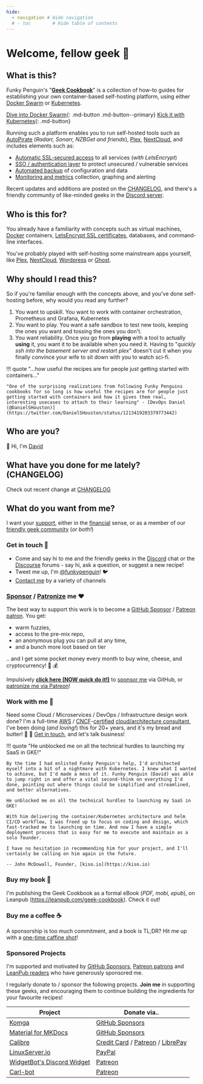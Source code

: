 ```yaml
---
hide:
  - navigation # Hide navigation
  # - toc        # Hide table of contents
---
```


# Welcome, fellow geek :wave:

## What is this?

Funky Penguin's "**[Geek Cookbook](https://geek-cookbook.funkypenguin.co.nz)**" is a collection of how-to guides for establishing your own container-based self-hosting platform, using either [Docker Swarm](/ha-docker-swarm/design/) or [Kubernetes](/kubernetes/). 

[Dive into Docker Swarm](/ha-docker-swarm/design/){: .md-button .md-button--primary}
[Kick it with Kubernetes](/kubernetes/){: .md-button}

Running such a platform enables you to run self-hosted tools such as [AutoPirate](/recipes/autopirate/) (*Radarr, Sonarr, NZBGet and friends*), [Plex](https://www.plex.tv/), [NextCloud](https://nextcloud.com/), and includes elements such as:

* [Automatic SSL-secured access](/ha-docker-swarm/traefik/) to all services (*with LetsEncrypt*)
* [SSO / authentication layer](/ha-docker-swarm/traefik-forward-auth/) to protect unsecured / vulnerable services
* [Automated backup](/recipes/elkarbackup/) of configuration and data
* [Monitoring and metrics](/recipes/swarmprom/) collection, graphing and alerting

Recent updates and additions are posted on the [CHANGELOG](/CHANGELOG/), and there's a friendly community of like-minded geeks in the [Discord server](http://chat.funkypenguin.co.nz).

## Who is this for?

You already have a familiarity with concepts such as virtual machines, [Docker](https://www.docker.com/) containers, [LetsEncrypt SSL certificates](https://letsencrypt.org/), databases, and command-line interfaces.

You've probably played with self-hosting some mainstream apps yourself, like [Plex](https://www.plex.tv/), [NextCloud](https://nextcloud.com/), [Wordpress](https://wordpress.org/) or [Ghost](https://ghost.io/).

## Why should I read this?

So if you're familiar enough with the concepts above, and you've done self-hosting before, why would you read any further?

1. You want to upskill. You want to work with container orchestration, Prometheus and Grafana, Kubernetes
2. You want to play. You want a safe sandbox to test new tools, keeping the ones you want and tossing the ones you don't.
3. You want reliability. Once you go from __playing__ with a tool to actually __using__ it, you want it to be available when you need it. Having to "*quickly ssh into the basement server and restart plex*" doesn't cut it when you finally convince your wife to sit down with you to watch sci-fi.

!!! quote "...how useful the recipes are for people just getting started with containers..."

    "One of the surprising realizations from following Funky Penguins cookbooks for so long is how useful the recipes are for people just getting started with containers and how it gives them real, interesting usecases to attach to their learning" - [DevOps Daniel (@DanielSHouston)](https://twitter.com/DanielSHouston/status/1213419203379773442)

## Who are you?

:wave: Hi, I'm [David](https://www.funkypenguin.co.nz/about/)


## What have you done for me lately? (CHANGELOG)

Check out recent change at [CHANGELOG](/CHANGELOG/)

## What do you want from me?

I want your [support](https://github.com/sponsors/funkypenguin), either in the [financial](https://github.com/sponsors/funkypenguin) sense, or as a member of our [friendly geek community](http://chat.funkypenguin.co.nz) (*or both!*)

### Get in touch 👋

* Come and say hi to me and the friendly geeks in the [Discord](http://chat.funkypenguin.co.nz) chat or the [Discourse](https://discourse.geek-kitchen.funkypenguin.co.nz/) forums - say hi, ask a question, or suggest a new recipe!
* Tweet me up, I'm [@funkypenguin](https://twitter.com/funkypenguin)! 🐦
* [Contact me](https://www.funkypenguin.co.nz/contact/) by a variety of channels


### [Sponsor](https://github.com/sponsors/funkypenguin) / [Patronize](https://www.patreon.com/bePatron?u=6982506) me ❤️

The best way to support this work is to become a [GitHub Sponsor](https://github.com/sponsors/funkypenguin) / [Patreon patron](https://www.patreon.com/bePatron?u=6982506). You get:

* warm fuzzies,
* access to the pre-mix repo,
* an anonymous plug you can pull at any time,
* and a bunch more loot based on tier

.. and I get some pocket money every month to buy wine, cheese, and cryptocurrency! 🍷 💰

Impulsively **[click here (NOW quick do it!)](https://github.com/sponsors/funkypenguin)** to [sponsor me](https://github.com/sponsors/funkypenguin) via GitHub, or [patronize me via Patreon](https://www.patreon.com/bePatron?u=6982506)!

### Work with me 🤝

Need some Cloud / Microservices / DevOps / Infrastructure design work done? I'm a full-time [AWS](https://www.youracclaim.com/badges/a0c4a196-55ab-4472-b46b-b610b44dc00f/public_url) / [CNCF](https://www.youracclaim.com/badges/cd307d51-544b-4bc6-97b0-9015e40df40d/public_url)-[certified](https://www.youracclaim.com/badges/9ed9280a-fb92-46ca-b307-8f74a2cccf1d/public_url) [cloud/architecture consultant](https://www.funkypenguin.co.nz/about/), I've been doing (*and loving!*) this for 20+ years, and it's my bread and butter! :bread: :fork_and_knife: [Get in touch](https://www.funkypenguin.co.nz/contact/), and let's talk business!


!!! quote "He unblocked me on all the technical hurdles to launching my SaaS in GKE!"

    By the time I had enlisted Funky Penguin's help, I'd architected myself into a bit of a nightmare with Kubernetes. I knew what I wanted to achieve, but I'd made a mess of it. Funky Penguin (David) was able to jump right in and offer a vital second-think on everything I'd done, pointing out where things could be simplified and streamlined, and better alternatives. 

    He unblocked me on all the technical hurdles to launching my SaaS in GKE! 

    With him delivering the container/Kubernetes architecture and helm CI/CD workflow, I was freed up to focus on coding and design, which fast-tracked me to launching on time. And now I have a simple deployment process that is easy for me to execute and maintain as a solo founder. 

    I have no hesitation in recommending him for your project, and I'll certainly be calling on him again in the future.

    -- John McDowall, Founder, [kiso.io](https://kiso.io) 

### Buy my book 📖

I'm publishing the Geek Cookbook as a formal eBook (*PDF, mobi, epub*), on Leanpub (https://leanpub.com/geek-cookbook). Check it out!

### Buy me a coffee ☕️

A sponsorship is too much commitment, and a book is TL;DR? Hit me up with a [one-time caffine shot](https://www.buymeacoffee.com/funkypenguin)!

### Sponsored Projects

I'm supported and motivated by [GitHub Sponsors](https://github.com/sponsors/funkypenguin), [Patreon patrons](https://www.patreon.com/funkypenguin) and [LeanPub readers](https://leanpub.com/geeks-cookbook) who have generously sponsored me.

I regularly donate to / sponsor the following projects. **Join me** in supporting these geeks, and encouraging them to continue building the ingredients for your favourite recipes!

| Project | Donate via..      
| ------------- |-------------|
| [Komga](/recipes/komga/)      | [GitHub Sponsors](https://github.com/sponsors/gotson)
| [Material for MKDocs](https://squidfunk.github.io/mkdocs-material/) | [GitHub Sponsors](https://github.com/sponsors/squidfunk)
| [Calibre](https://calibre-ebook.com/) | [Credit Card](https://calibre-ebook.com/donate) / [Patreon](https://www.patreon.com/kovidgoyal) / [LibrePay](https://liberapay.com/kovidgoyal/donate)
| [LinuxServer.io](https://www.linuxserver.io) | [PayPal](https://www.linuxserver.io/donate)
| [WidgetBot's Discord Widget](https://widgetbot.io/) | [Patreon](https://www.patreon.com/widgetbot/overview)
| [Carl-bot](https://carl.gg/) | [Patreon](https://www.patreon.com/carlbot)

